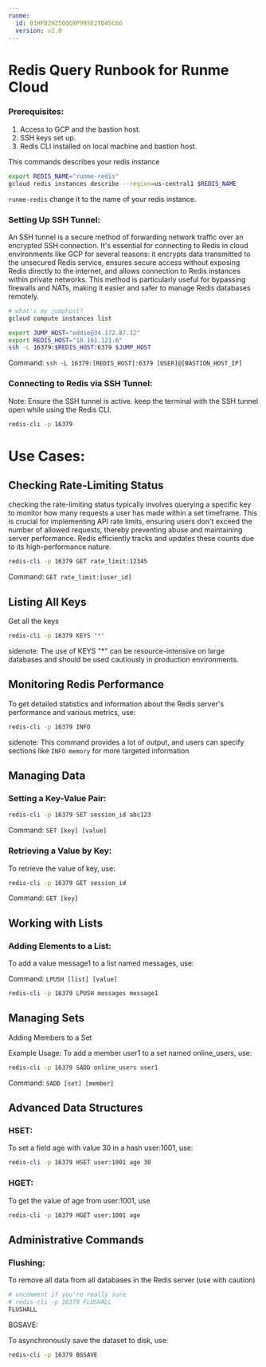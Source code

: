 ```yaml
---
runme:
  id: 01HFBZHZ5QQQXP99SE2TD4SC6G
  version: v2.0
---
```


# Redis Query Runbook for Runme Cloud

### Prerequisites:

1. Access to GCP and the bastion host.
2. SSH keys set up.
3. Redis CLI installed on local machine and bastion host.

This commands describes your redis instance

```sh {"id":"01HFS20KP4P56TJR8SJ1R5E0RA","terminalRows":"26"}
export REDIS_NAME="runme-redis"
gcloud redis instances describe --region=us-central1 $REDIS_NAME
```

`runme-redis` change it to the name of your redis instance.

### Setting Up SSH Tunnel:

An SSH tunnel is a secure method of forwarding network traffic over an encrypted SSH connection. It's essential for connecting to Redis in cloud environments like GCP for several reasons: it encrypts data transmitted to the unsecured Redis service, ensures secure access without exposing Redis directly to the internet, and allows connection to Redis instances within private networks. This method is particularly useful for bypassing firewalls and NATs, making it easier and safer to manage Redis databases remotely.

```sh
# what's my jumphost?
gcloud compute instances list
```

```sh {"background":"true","id":"01HFS20KP4P56TJR8SJ527NA6G"}
export JUMP_HOST="eddie@34.172.87.12"
export REDIS_HOST="10.161.121.6"
ssh -L 16379:$REDIS_HOST:6379 $JUMP_HOST
```

Command: `ssh -L 16379:[REDIS_HOST]:6379 [USER]@[BASTION_HOST_IP]`

### Connecting to Redis via SSH Tunnel:

Note: Ensure the SSH tunnel is active. keep the terminal with the SSH tunnel open while using the Redis CLI.

```sh {"background":"true","id":"01HFS20KP4P56TJR8SJ7KQE1C4"}
redis-cli -p 16379
```

# Use Cases:

## Checking Rate-Limiting Status

checking the rate-limiting status typically involves querying a specific key to monitor how many requests a user has made within a set timeframe. This is crucial for implementing API rate limits, ensuring users don't exceed the number of allowed requests, thereby preventing abuse and maintaining server performance. Redis efficiently tracks and updates these counts due to its high-performance nature.

```sh {"id":"01HFS20KP4P56TJR8SJ9ZFTSE8"}
redis-cli -p 16379 GET rate_limit:12345
```

Command: `GET rate_limit:[user_id]`

## Listing All Keys

Get all the keys

```sh {"id":"01HFS20KP4P56TJR8SJARQZD38"}
redis-cli -p 16379 KEYS "*"
```

sidenote: The use of KEYS "*" can be resource-intensive on large databases and should be used cautiously in production environments.

## Monitoring Redis Performance

To get detailed statistics and information about the Redis server's performance and various metrics, use:

```sh {"id":"01HFS20KP4P56TJR8SJDEWWDKS"}
redis-cli -p 16379 INFO
```

sidenote: This command provides a lot of output, and users can specify sections like `INFO memory` for more targeted information

## Managing Data

### Setting a Key-Value Pair:

```sh {"id":"01HFS20KP4P56TJR8SJDY9E68W"}
redis-cli -p 16379 SET session_id abc123
```

Command: `SET [key] [value]`

### Retrieving a Value by Key:

To retrieve the value of key, use:

```sh {"id":"01HFS20KP4P56TJR8SJHG8E60E"}
redis-cli -p 16379 GET session_id
```

Command: `GET [key]`

## Working with Lists

### Adding Elements to a List:

To add a value message1 to a list named messages, use:

Command: `LPUSH [list] [value]`

```sh {"id":"01HFS20KP4P56TJR8SJMHZTDQ5"}
redis-cli -p 16379 LPUSH messages message1
```

## Managing Sets

Adding Members to a Set

Example Usage: To add a member user1 to a set named online_users, use:

```sh {"id":"01HFS20KP4P56TJR8SJR26MWFW"}
redis-cli -p 16379 SADD online_users user1
```

Command: `SADD [set] [member]`

## Advanced Data Structures

### HSET:

To set a field age with value 30 in a hash user:1001, use:

```sh {"id":"01HFS20KP4P56TJR8SJS8J1Y5V"}
redis-cli -p 16379 HSET user:1001 age 30
```

### HGET:

To get the value of age from user:1001, use

```sh {"id":"01HFS20KP4P56TJR8SJWAGGHHG"}
redis-cli -p 16379 HGET user:1001 age
```

## Administrative Commands

### Flushing:

To remove all data from all databases in the Redis server (use with caution)

```sh {"id":"01HFS20KP4P56TJR8SJXWE6T1Z"}
# uncomment if you're really sure
# redis-cli -p 16379 FLUSHALL
FLUSHALL
```

BGSAVE:

To asynchronously save the dataset to disk, use:

```sh {"id":"01HFS20KP4P56TJR8SJYYWEPN5"}
redis-cli -p 16379 BGSAVE
```
